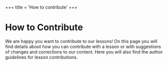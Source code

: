 +++
title = 'How to contribute'
+++

# How to Contribute

We are happy you want to contribute to our lessons! On this page you will find details about how you can contribute with a lesson or with suggestions of changes and corrections to our content. Here you will also find the author guidelines for lesson contributions.
